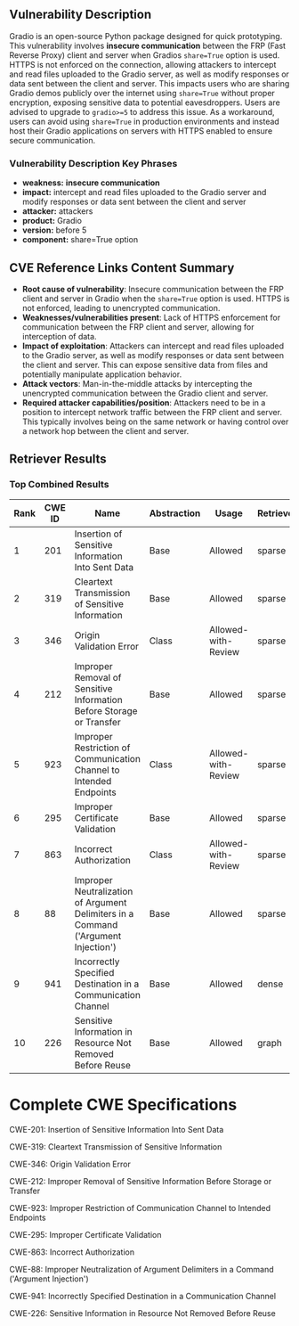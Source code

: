 ## Vulnerability Description
Gradio is an open-source Python package designed for quick prototyping. This vulnerability involves ****insecure communication**** between the FRP (Fast Reverse Proxy) client and server when Gradios `share=True` option is used. HTTPS is not enforced on the connection, allowing attackers to intercept and read files uploaded to the Gradio server, as well as modify responses or data sent between the client and server. This impacts users who are sharing Gradio demos publicly over the internet using `share=True` without proper encryption, exposing sensitive data to potential eavesdroppers. Users are advised to upgrade to `gradio>=5` to address this issue. As a workaround, users can avoid using `share=True` in production environments and instead host their Gradio applications on servers with HTTPS enabled to ensure secure communication.

### Vulnerability Description Key Phrases
- **weakness:** **insecure communication**
- **impact:** intercept and read files uploaded to the Gradio server and modify responses or data sent between the client and server
- **attacker:** attackers
- **product:** Gradio
- **version:** before 5
- **component:** share=True option

## CVE Reference Links Content Summary
- **Root cause of vulnerability**: Insecure communication between the FRP client and server in Gradio when the `share=True` option is used. HTTPS is not enforced, leading to unencrypted communication.
- **Weaknesses/vulnerabilities present**: Lack of HTTPS enforcement for communication between the FRP client and server, allowing for interception of data.
- **Impact of exploitation**: Attackers can intercept and read files uploaded to the Gradio server, as well as modify responses or data sent between the client and server. This can expose sensitive data from files and potentially manipulate application behavior.
- **Attack vectors**: Man-in-the-middle attacks by intercepting the unencrypted communication between the Gradio client and server.
- **Required attacker capabilities/position**: Attackers need to be in a position to intercept network traffic between the FRP client and server. This typically involves being on the same network or having control over a network hop between the client and server.

## Retriever Results

### Top Combined Results

| Rank | CWE ID | Name | Abstraction | Usage  | Retrievers | Individual Scores |
|------|--------|------|-------------|-------|------------|-------------------|
| 1 | 201 | Insertion of Sensitive Information Into Sent Data | Base | Allowed | sparse | 0.605 |
| 2 | 319 | Cleartext Transmission of Sensitive Information | Base | Allowed | sparse | 0.587 |
| 3 | 346 | Origin Validation Error | Class | Allowed-with-Review | sparse | 0.572 |
| 4 | 212 | Improper Removal of Sensitive Information Before Storage or Transfer | Base | Allowed | sparse | 0.562 |
| 5 | 923 | Improper Restriction of Communication Channel to Intended Endpoints | Class | Allowed-with-Review | sparse | 0.561 |
| 6 | 295 | Improper Certificate Validation | Base | Allowed | sparse | 0.560 |
| 7 | 863 | Incorrect Authorization | Class | Allowed-with-Review | sparse | 0.552 |
| 8 | 88 | Improper Neutralization of Argument Delimiters in a Command ('Argument Injection') | Base | Allowed | sparse | 0.550 |
| 9 | 941 | Incorrectly Specified Destination in a Communication Channel | Base | Allowed | dense | 0.511 |
| 10 | 226 | Sensitive Information in Resource Not Removed Before Reuse | Base | Allowed | graph | 0.003 |



# Complete CWE Specifications

CWE-201: Insertion of Sensitive Information Into Sent Data

CWE-319: Cleartext Transmission of Sensitive Information

CWE-346: Origin Validation Error

CWE-212: Improper Removal of Sensitive Information Before Storage or Transfer

CWE-923: Improper Restriction of Communication Channel to Intended Endpoints

CWE-295: Improper Certificate Validation

CWE-863: Incorrect Authorization

CWE-88: Improper Neutralization of Argument Delimiters in a Command ('Argument Injection')

CWE-941: Incorrectly Specified Destination in a Communication Channel

CWE-226: Sensitive Information in Resource Not Removed Before Reuse